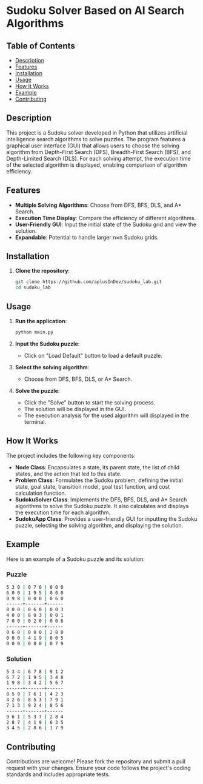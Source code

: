# Sudoku Solver Based on AI Search Algorithms

## Table of Contents

- [Description](#description)
- [Features](#features)
- [Installation](#installation)
- [Usage](#usage)
- [How It Works](#how-it-works)
- [Example](#example)
- [Contributing](#contributing)

## Description

This project is a Sudoku solver developed in Python that utilizes artificial intelligence search algorithms to solve puzzles. The program features a graphical user interface (GUI) that allows users to choose the solving algorithm from Depth-First Search (DFS), Breadth-First Search (BFS), and Depth-Limited Search (DLS). For each solving attempt, the execution time of the selected algorithm is displayed, enabling comparison of algorithm efficiency.

## Features

- **Multiple Solving Algorithms**: Choose from DFS, BFS, DLS, and A* Search.
- **Execution Time Display**: Compare the efficiency of different algorithms.
- **User-Friendly GUI**: Input the initial state of the Sudoku grid and view the solution.
- **Expandable**: Potential to handle larger n×n Sudoku grids.

## Installation

1. **Clone the repository**:

    ```bash
    git clone https://github.com/aplusInDev/sudoku_lab.git
    cd sudoku_lab
    ```

## Usage

1. **Run the application**:

    ```bash
    python main.py
    ```

2. **Input the Sudoku puzzle**:
    - Click on "Load Default" button to load a default puzzle.

3. **Select the solving algorithm**:
    - Choose from DFS, BFS, DLS, or A* Search.

4. **Solve the puzzle**:
    - Click the "Solve" button to start the solving process.
    - The solution will be displayed in the GUI.
    - The execution analysis for the used algorithm will displayed in the terminal.

## How It Works

The project includes the following key components:

- **Node Class**: Encapsulates a state, its parent state, the list of child states, and the action that led to this state.
- **Problem Class**: Formulates the Sudoku problem, defining the initial state, goal state, transition model, goal test function, and cost calculation function.
- **SudokuSolver Class**: Implements the DFS, BFS, DLS, and A* Search algorithms to solve the Sudoku puzzle. It also calculates and displays the execution time for each algorithm.
- **SudokuApp Class**: Provides a user-friendly GUI for inputting the Sudoku puzzle, selecting the solving algorithm, and displaying the solution.

## Example

Here is an example of a Sudoku puzzle and its solution:

### Puzzle

```bash
5 3 0 | 0 7 0 | 0 0 0
6 0 0 | 1 9 5 | 0 0 0
0 9 8 | 0 0 0 | 0 6 0
------+-------+------
8 0 0 | 0 6 0 | 0 0 3
4 0 0 | 8 0 3 | 0 0 1
7 0 0 | 0 2 0 | 0 0 6
------+-------+------
0 6 0 | 0 0 0 | 2 8 0
0 0 0 | 4 1 9 | 0 0 5
0 0 0 | 0 8 0 | 0 7 9
```

### Solution

```bash
5 3 4 | 6 7 8 | 9 1 2
6 7 2 | 1 9 5 | 3 4 8
1 9 8 | 3 4 2 | 5 6 7
------+-------+------
8 5 9 | 7 6 1 | 4 2 3
4 2 6 | 8 5 3 | 7 9 1
7 1 3 | 9 2 4 | 8 5 6
------+-------+------
9 6 1 | 5 3 7 | 2 8 4
2 8 7 | 4 1 9 | 6 3 5
3 4 5 | 2 8 6 | 1 7 9
```

## Contributing

Contributions are welcome! Please fork the repository and submit a pull request with your changes. Ensure your code follows the project's coding standards and includes appropriate tests.
